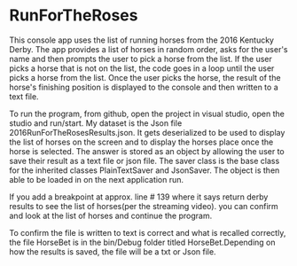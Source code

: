 # RunForTheRoses
This console app uses the list of running horses from the 2016 Kentucky Derby. The app provides a list of horses in random order, asks for the user's name and then prompts the user to pick a horse from the list. If the user picks a horse that is not on the list, the code goes in a loop until the user picks a horse from the list. Once the user picks the horse, the result of the horse's finishing position is displayed to the console and then written to a text file. 

To run the program, from github, open the project in visual studio, open the studio and run/start.
My dataset is the Json file 2016RunForTheRosesResults.json. It gets deserialized to be used to display the list of horses on the screen and to display the horses place once the horse is selected. The answer is stored as an object by allowing the user to save their result as a text file or json file. The saver class is the base class for the inherited classes PlainTextSaver and JsonSaver. The object is then able to be loaded in on the next application run. 

If you  add a breakpoint at approx. line # 139 where it says return derby results to see the list of horses(per the streaming video). 
you can confirm and  look at the list of horses and continue the program.

To confirm the file is written to text is correct and what is recalled correctly, the file HorseBet is in the bin/Debug folder titled HorseBet.Depending on how the results is saved, the file will be a txt or Json file.

